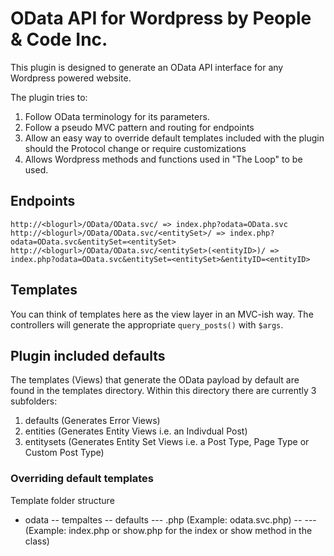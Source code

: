# OData API for Wordpress by People & Code Inc.

This plugin is designed to generate an OData API interface for any Wordpress powered website.

The plugin tries to:
1. Follow OData terminology for its parameters.
2. Follow a pseudo MVC pattern and routing for endpoints
3. Allow an easy way to override default templates included with the plugin should the Protocol change or require customizations
4. Allows Wordpress methods and functions used in "The Loop" to be used.

## Endpoints

````
http://<blogurl>/OData/OData.svc/ => index.php?odata=OData.svc
http://<blogurl>/OData/OData.svc/<entitySet>/ => index.php?odata=OData.svc&entitySet=<entitySet>
http://<blogurl>/OData/OData.svc/<entitySet>(<entityID>)/ => index.php?odata=OData.svc&entitySet=<entitySet>&entityID=<entityID>
````

## Templates

You can think of templates here as the view layer in an MVC-ish way. The controllers will generate the appropriate `query_posts()` with `$args`.  

## Plugin included defaults

The templates (Views) that generate the OData payload by default are found in the templates directory.  Within this directory there are currently 3 subfolders:

1. defaults (Generates Error Views)
2. entities (Generates Entity Views i.e. an Indivdual Post)
3. entitysets (Generates Entity Set Views i.e. a Post Type, Page Type or Custom Post Type)

### Overriding default templates

Template folder structure

- odata
-- tempaltes
-- defaults
--- <FileName>.php (Example: odata.svc.php)
-- <ControllerName>
--- <ControllerMethod> (Example: index.php or show.php for the index or show method in the class)
